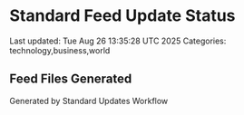 # Standard Feed Update Status
Last updated: Tue Aug 26 13:35:28 UTC 2025
Categories: technology,business,world

## Feed Files Generated

Generated by Standard Updates Workflow
